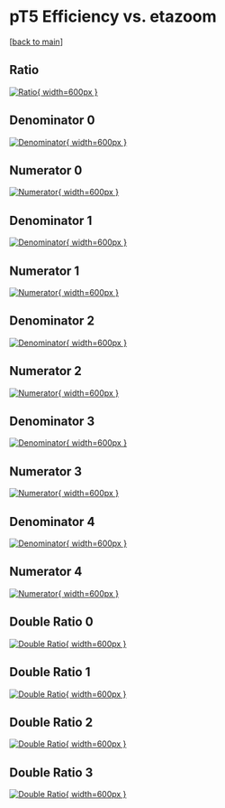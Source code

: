 # pT5 Efficiency vs. etazoom

[[back to main](./)]



## Ratio

[![Ratio](../mtv/var/pT5_vtr_11_-1_eff_etazoom.png){ width=600px }](../mtv/var/pT5_vtr_11_-1_eff_etazoom.pdf)

## Denominator 0

[![Denominator](../mtv/den/pT5_vtr_11_-1_eff_etazoom_den0.png){ width=600px }](../mtv/den/pT5_vtr_11_-1_eff_etazoom_den0.pdf)

## Numerator 0

[![Numerator](../mtv/num/pT5_vtr_11_-1_eff_etazoom_num0.png){ width=600px }](../mtv/num/pT5_vtr_11_-1_eff_etazoom_num0.pdf)

## Denominator 1

[![Denominator](../mtv/den/pT5_vtr_11_-1_eff_etazoom_den1.png){ width=600px }](../mtv/den/pT5_vtr_11_-1_eff_etazoom_den1.pdf)

## Numerator 1

[![Numerator](../mtv/num/pT5_vtr_11_-1_eff_etazoom_num1.png){ width=600px }](../mtv/num/pT5_vtr_11_-1_eff_etazoom_num1.pdf)

## Denominator 2

[![Denominator](../mtv/den/pT5_vtr_11_-1_eff_etazoom_den2.png){ width=600px }](../mtv/den/pT5_vtr_11_-1_eff_etazoom_den2.pdf)

## Numerator 2

[![Numerator](../mtv/num/pT5_vtr_11_-1_eff_etazoom_num2.png){ width=600px }](../mtv/num/pT5_vtr_11_-1_eff_etazoom_num2.pdf)

## Denominator 3

[![Denominator](../mtv/den/pT5_vtr_11_-1_eff_etazoom_den3.png){ width=600px }](../mtv/den/pT5_vtr_11_-1_eff_etazoom_den3.pdf)

## Numerator 3

[![Numerator](../mtv/num/pT5_vtr_11_-1_eff_etazoom_num3.png){ width=600px }](../mtv/num/pT5_vtr_11_-1_eff_etazoom_num3.pdf)

## Denominator 4

[![Denominator](../mtv/den/pT5_vtr_11_-1_eff_etazoom_den4.png){ width=600px }](../mtv/den/pT5_vtr_11_-1_eff_etazoom_den4.pdf)

## Numerator 4

[![Numerator](../mtv/num/pT5_vtr_11_-1_eff_etazoom_num4.png){ width=600px }](../mtv/num/pT5_vtr_11_-1_eff_etazoom_num4.pdf)

## Double Ratio 0

[![Double Ratio](../mtv/ratio/pT5_vtr_11_-1_eff_etazoom_ratio0.png){ width=600px }](../mtv/ratio/pT5_vtr_11_-1_eff_etazoom_ratio0.pdf)

## Double Ratio 1

[![Double Ratio](../mtv/ratio/pT5_vtr_11_-1_eff_etazoom_ratio1.png){ width=600px }](../mtv/ratio/pT5_vtr_11_-1_eff_etazoom_ratio1.pdf)

## Double Ratio 2

[![Double Ratio](../mtv/ratio/pT5_vtr_11_-1_eff_etazoom_ratio2.png){ width=600px }](../mtv/ratio/pT5_vtr_11_-1_eff_etazoom_ratio2.pdf)

## Double Ratio 3

[![Double Ratio](../mtv/ratio/pT5_vtr_11_-1_eff_etazoom_ratio3.png){ width=600px }](../mtv/ratio/pT5_vtr_11_-1_eff_etazoom_ratio3.pdf)

